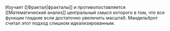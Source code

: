 Изучает [[Фрактал|фракталы]] и противопоставляется [[Математический анализ]] центральный смысл которого в том, что все функции гладкие если достаточно увеличить масштаб. Мандельброт считал этот подход слишком идеализированным.